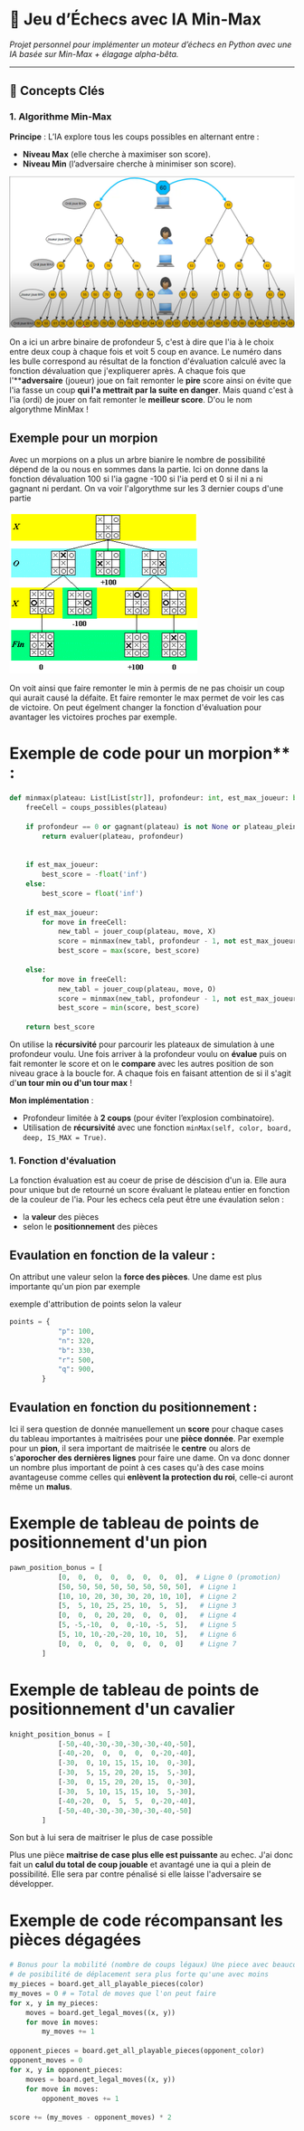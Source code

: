 # 🏁 Jeu d’Échecs avec IA Min-Max
*Projet personnel pour implémenter un moteur d’échecs en Python avec une IA basée sur Min-Max + élagage alpha-bêta.*

---


## 🧠 Concepts Clés

### 1. Algorithme Min-Max
**Principe** : L’IA explore tous les coups possibles en alternant entre :
- **Niveau Max** (elle cherche à maximiser son score).
- **Niveau Min** (l’adversaire cherche à minimiser son score).

![alt text](pct_README/MinMax.png)

On a ici un arbre binaire de profondeur 5, c'est à dire que l'ia à le choix entre deux coup à chaque fois et voit 5 coup en avance. Le numéro dans les bulle correspond au résultat de la fonction d'évaluation calculé avec la fonction dévaluation que j'expliquerer après. A chaque fois que l'****adversaire** (joueur) joue on fait remonter le **pire** score ainsi on évite que l'ia fasse un coup **qui l'a mettrait par la suite en danger**. Mais quand c'est à l'ia (ordi) de jouer on fait remonter le **meilleur score**. D'ou le nom algorythme MinMax !


## Exemple pour un morpion

Avec un morpions on a plus un arbre bianire le nombre de possibilité dépend de la ou nous en sommes dans la partie. Ici on donne dans la fonction dévaluation 100 si l'ia gagne -100 si l'ia perd et 0 si il ni a ni gagnant ni perdant. On va voir l'algorythme sur les 3 dernier coups d'une partie

![alt text](pct_README/Morpion.png)

On voit ainsi que faire remonter le min à permis de ne pas choisir un coup qui aurait causé la défaite. Et faire remonter le max permet de voir les cas de victoire. On peut égelment changer la fonction d'évaluation pour avantager les victoires proches par exemple.


# Exemple de code pour un morpion** :

```python
def minmax(plateau: List[List[str]], profondeur: int, est_max_joueur: bool) -> int:
    freeCell = coups_possibles(plateau)

    if profondeur == 0 or gagnant(plateau) is not None or plateau_plein(plateau):
        return evaluer(plateau, profondeur)
    

    if est_max_joueur:
        best_score = -float('inf')
    else:
        best_score = float('inf')
    
    if est_max_joueur:
        for move in freeCell:
            new_tabl = jouer_coup(plateau, move, X)
            score = minmax(new_tabl, profondeur - 1, not est_max_joueur)
            best_score = max(score, best_score)
            
    else:
        for move in freeCell:
            new_tabl = jouer_coup(plateau, move, O)
            score = minmax(new_tabl, profondeur - 1, not est_max_joueur)
            best_score = min(score, best_score)
        
    return best_score
```

On utilise la **récursivité** pour parcourir les plateaux de simulation à une profondeur voulu. Une fois arriver à la profondeur voulu on **évalue** puis on fait remonter le score et on le **compare** avec les autres position de son niveau grace à la boucle for. A chaque fois en faisant attention de si il s'agit d'**un tour min ou d'un tour max** !

**Mon implémentation** :
- Profondeur limitée à **2 coups** (pour éviter l’explosion combinatoire).
- Utilisation de **récursivité** avec une fonction `minMax(self, color, board, deep, IS_MAX = True)`.


### 1. Fonction d'évaluation
La fonction évaluation est au coeur de prise de déscision d'un ia. Elle aura pour unique but de retourné un score évaluant le plateau entier en fonction de la couleur de l'ia.
Pour les echecs cela peut être une évaulation selon :
- la **valeur** des pièces
- selon le **positionnement** des pièces


## Evaulation en fonction de la valeur :

On attribut une valeur selon la **force des pièces**. Une dame est plus importante qu'un pion par exemple

exemple d'attribution de points selon la valeur
```python
points = {
            "p": 100,
            "n": 320,
            "b": 330,
            "r": 500,
            "q": 900,
        }
```


## Evaulation en fonction du positionnement :

Ici il sera question de donnée manuellement un **score** pour chaque cases du tableau importantes à maitrisées pour une **pièce donnée**.
Par exemple pour un **pion**, il sera important de maitrisée le **centre** ou alors de s'**aporocher des dernières lignes** pour faire une dame. On va donc donner un nombre plus important de point à ces cases qu'à des case moins avantageuse comme celles qui **enlèvent la protection du roi**, celle-ci auront même un **malus**.

# Exemple de tableau de points de positionnement d'un pion
```python
pawn_position_bonus = [
            [0,  0,  0,  0,  0,  0,  0,  0],  # Ligne 0 (promotion)
            [50, 50, 50, 50, 50, 50, 50, 50],  # Ligne 1
            [10, 10, 20, 30, 30, 20, 10, 10],  # Ligne 2
            [5,  5, 10, 25, 25, 10,  5,  5],   # Ligne 3
            [0,  0,  0, 20, 20,  0,  0,  0],   # Ligne 4
            [5, -5,-10,  0,  0,-10, -5,  5],   # Ligne 5
            [5, 10, 10,-20,-20, 10, 10,  5],   # Ligne 6
            [0,  0,  0,  0,  0,  0,  0,  0]    # Ligne 7
        ]
```
# Exemple de tableau de points de positionnement d'un cavalier
```python
knight_position_bonus = [
            [-50,-40,-30,-30,-30,-30,-40,-50],
            [-40,-20,  0,  0,  0,  0,-20,-40],
            [-30,  0, 10, 15, 15, 10,  0,-30],
            [-30,  5, 15, 20, 20, 15,  5,-30],
            [-30,  0, 15, 20, 20, 15,  0,-30],
            [-30,  5, 10, 15, 15, 10,  5,-30],
            [-40,-20,  0,  5,  5,  0,-20,-40],
            [-50,-40,-30,-30,-30,-30,-40,-50]
        ]
```
Son but à lui sera de maitriser le plus de case possible

Plus une pièce **maitrise de case plus elle est puissante** au echec. J'ai donc fait un **calul du total de coup jouable** et avantagé une ia qui a plein de possibilité. Elle sera par contre pénalisé si elle laisse l'adversaire se développer.
# Exemple de code récompansant les pièces dégagées
```python
# Bonus pour la mobilité (nombre de coups légaux) Une piece avec beaucoup 
# de posibilité de déplacement sera plus forte qu'une avec moins
my_pieces = board.get_all_playable_pieces(color)
my_moves = 0 # = Total de moves que l'on peut faire
for x, y in my_pieces:
    moves = board.get_legal_moves((x, y))
    for move in moves:
        my_moves += 1

opponent_pieces = board.get_all_playable_pieces(opponent_color)
opponent_moves = 0
for x, y in opponent_pieces:
    moves = board.get_legal_moves((x, y))
    for move in moves:
        opponent_moves += 1

score += (my_moves - opponent_moves) * 2
```